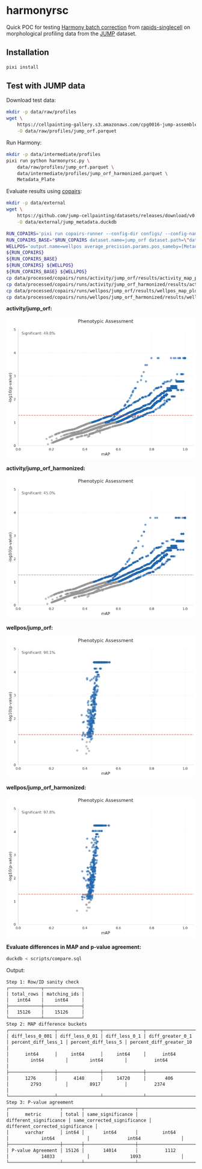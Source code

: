 # harmonyrsc

Quick POC for testing [Harmony batch correction](https://rapids-singlecell.readthedocs.io/en/latest/api/generated/rapids_singlecell.pp.harmony_integrate.html#rapids_singlecell.pp.harmony_integrate) from [rapids-singlecell](https://scanpy.readthedocs.io/en/stable/index.html) on morphological profiling data from the [JUMP](https://broad.io/jump) dataset.

## Installation

```bash
pixi install
```

## Test with JUMP data

Download test data:

```bash
mkdir -p data/raw/profiles
wget \
    https://cellpainting-gallery.s3.amazonaws.com/cpg0016-jump-assembled/source_all/workspace/profiles_assembled/ORF/v1.0b/profiles_wellpos_var_mad_int_featselect.parquet \
    -O data/raw/profiles/jump_orf.parquet
```

Run Harmony:

```bash
mkdir -p data/intermediate/profiles
pixi run python harmonyrsc.py \
    data/raw/profiles/jump_orf.parquet \
    data/intermediate/profiles/jump_orf_harmonized.parquet \
    Metadata_Plate
```

Evaluate results using [copairs](https://github.com/cytomining/copairs):

```bash
mkdir -p data/external
wget \
    https://github.com/jump-cellpainting/datasets/releases/download/v0.12/jump_metadata.duckdb \
    -O data/external/jump_metadata.duckdb
```

```bash
RUN_COPAIRS='pixi run copairs-runner --config-dir configs/ --config-name copairs'
RUN_COPAIRS_BASE="$RUN_COPAIRS dataset.name=jump_orf dataset.path=\"data/raw/profiles/jump_orf.parquet\""
WELLPOS='output.name=wellpos average_precision.params.pos_sameby=[Metadata_Well,Metadata_reference_index] average_precision.params.pos_diffby=[Metadata_JCP2022] average_precision.params.neg_sameby=[Metadata_Source,Metadata_Batch] mean_average_precision.params.sameby=[Metadata_Well]'
${RUN_COPAIRS}
${RUN_COPAIRS_BASE}
${RUN_COPAIRS} ${WELLPOS}
${RUN_COPAIRS_BASE} ${WELLPOS}
cp data/processed/copairs/runs/activity/jump_orf/results/activity_map_plot.png data/figures/jump_orf_activity_map_plot.png
cp data/processed/copairs/runs/activity/jump_orf_harmonized/results/activity_map_plot.png data/figures/jump_orf_harmonized_activity_map_plot.png
cp data/processed/copairs/runs/wellpos/jump_orf/results/wellpos_map_plot.png data/figures/jump_orf_wellpos_map_plot.png
cp data/processed/copairs/runs/wellpos/jump_orf_harmonized/results/wellpos_map_plot.png data/figures/jump_orf_harmonized_wellpos_map_plot.png
```

**activity/jump_orf:**

![Activity map](data/figures/jump_orf_activity_map_plot.png)

**activity/jump_orf_harmonized:**

![Activity map](data/figures/jump_orf_harmonized_activity_map_plot.png)

**wellpos/jump_orf:**

![Wellpos map](data/figures/jump_orf_wellpos_map_plot.png)

**wellpos/jump_orf_harmonized:**

![Wellpos map](data/figures/jump_orf_harmonized_wellpos_map_plot.png)

**Evaluate differences in MAP and p-value agreement:**

```bash
duckdb < scripts/compare.sql
```

Output:

```
Step 1: Row/ID sanity check
┌────────────┬──────────────┐
│ total_rows │ matching_ids │
│   int64    │    int64     │
├────────────┼──────────────┤
│   15126    │    15126     │
└────────────┴──────────────┘
Step 2: MAP difference buckets
┌─────────────────┬────────────────┬───────────────┬──────────────────┬─────────────────────┬─────────────────────┬─────────────────────────┐
│ diff_less_0_001 │ diff_less_0_01 │ diff_less_0_1 │ diff_greater_0_1 │ percent_diff_less_1 │ percent_diff_less_5 │ percent_diff_greater_10 │
│      int64      │     int64      │     int64     │      int64       │        int64        │        int64        │          int64          │
├─────────────────┼────────────────┼───────────────┼──────────────────┼─────────────────────┼─────────────────────┼─────────────────────────┤
│      1276       │      4148      │     14720     │       406        │        2793         │        8917         │          2374           │
└─────────────────┴────────────────┴───────────────┴──────────────────┴─────────────────────┴─────────────────────┴─────────────────────────┘
Step 3: P-value agreement
┌───────────────────┬───────┬───────────────────┬────────────────────────┬─────────────────────────────┬──────────────────────────────────┐
│      metric       │ total │ same_significance │ different_significance │ same_corrected_significance │ different_corrected_significance │
│      varchar      │ int64 │       int64       │         int64          │            int64            │              int64               │
├───────────────────┼───────┼───────────────────┼────────────────────────┼─────────────────────────────┼──────────────────────────────────┤
│ P-value Agreement │ 15126 │       14014       │          1112          │            14033            │               1093               │
└───────────────────┴───────┴───────────────────┴────────────────────────┴─────────────────────────────┴──────────────────────────────────┘
```
